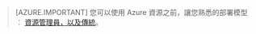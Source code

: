 > [AZURE.IMPORTANT] 您可以使用 Azure 資源之前，讓您熟悉的部署模型 ︰ [資源管理員，以及傳統](../resource-manager-deployment-model.md)。

